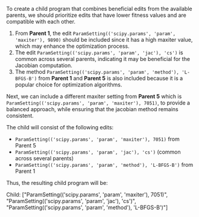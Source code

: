 To create a child program that combines beneficial edits from the available parents, we should prioritize edits that have lower fitness values and are compatible with each other. 

1. From **Parent 1**, the edit `ParamSetting(('scipy.params', 'param', 'maxiter'), 9890)` should be included since it has a high maxiter value, which may enhance the optimization process.
2. The edit `ParamSetting(('scipy.params', 'param', 'jac'), 'cs')` is common across several parents, indicating it may be beneficial for the Jacobian computation.
3. The method `ParamSetting(('scipy.params', 'param', 'method'), 'L-BFGS-B')` from **Parent 1** and **Parent 5** is also included because it is a popular choice for optimization algorithms.

Next, we can include a different maxiter setting from **Parent 5** which is `ParamSetting(('scipy.params', 'param', 'maxiter'), 7051)`, to provide a balanced approach, while ensuring that the jacobian method remains consistent.

The child will consist of the following edits:

- `ParamSetting(('scipy.params', 'param', 'maxiter'), 7051)` from Parent 5
- `ParamSetting(('scipy.params', 'param', 'jac'), 'cs')` (common across several parents)
- `ParamSetting(('scipy.params', 'param', 'method'), 'L-BFGS-B')` from Parent 1

Thus, the resulting child program will be:

Child: ["ParamSetting(('scipy.params', 'param', 'maxiter'), 7051)", "ParamSetting(('scipy.params', 'param', 'jac'), 'cs')", "ParamSetting(('scipy.params', 'param', 'method'), 'L-BFGS-B')"]